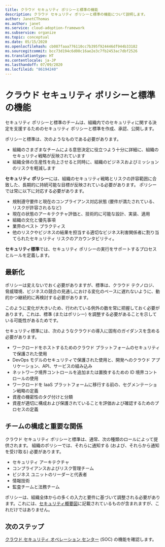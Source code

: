 ```yaml
---
title: クラウド セキュリティ ポリシーと標準の機能
description: クラウド セキュリティ ポリシーと標準の機能について説明します。
author: JanetCThomas
ms.author: janet
ms.service: cloud-adoption-framework
ms.subservice: organize
ms.topic: conceptual
ms.date: 05/15/2020
ms.openlocfilehash: cb087faaa776110cc7b395f924446df944b33182
ms.sourcegitcommit: bcc73d194c6d00c16ae2e3c7fb2453ac7dbf2526
ms.translationtype: HT
ms.contentlocale: ja-JP
ms.lasthandoff: 07/09/2020
ms.locfileid: "86194240"
---
```

# <a name="function-of-cloud-security-policy-and-standards"></a>クラウド セキュリティ ポリシーと標準の機能

セキュリティ ポリシーと標準のチームは、組織内でのセキュリティに関する決定を支援するためのセキュリティ ポリシーと標準を作成、承認、公開します。

ポリシーと標準は、次のようなものである必要があります。

- 組織のさまざまなチームによる意思決定に役立つよう十分に詳細に、組織のセキュリティ戦略が反映されています
- 組織全体の生産性を向上させると同時に、組織のビジネスおよびミッションのリスクを軽減します

**セキュリティ ポリシー**には、組織のセキュリティ戦略とリスクの許容範囲に合致した、長期的に持続可能な目標が反映されている必要があります。 ポリシーでは常に以下に対応する必要があります。

- 規制遵守要件と現在のコンプライアンス対応状態 (要件が満たされている、リスクが許容されるなど)
- 現在の状態のアーキテクチャ評価と、技術的に可能な設計、実装、適用
- 組織の文化と優先事項
- 業界のベスト プラクティス
- 他のリスクやビジネスの結果を担当する適切なビジネス利害関係者に割り当てられたセキュリティ リスクのアカウンタビリティ。

**セキュリティ標準**では、セキュリティ ポリシーの実行をサポートするプロセスとルールを定義します。

## <a name="modernization"></a>最新化

ポリシーは変えないでおく必要がありますが、標準は、クラウド テクノロジ、脅威環境、ビジネスの競合の見通しにおける変化のペースに遅れないように、動的かつ継続的に再検討する必要があります。

このように変化が大きいため、行われている例外の数を常に把握しておく必要があります。これは、標準 (またはポリシー) を調整する必要があることを示している可能性があるためです。

セキュリティ標準には、次のようなクラウドの導入に固有のガイダンスを含める必要があります。

- ワークロードをホストするためのクラウド プラットフォームのセキュリティで保護された使用
- DevOps モデルのセキュリティで保護された使用と、開発へのクラウド アプリケーション、API、サービスの組み込み
- ネットワーク境界コントロールを追加または置換するための ID 境界コントロールの使用
- ワークロードを IaaS プラットフォームに移行する前の、セグメンテーション戦略の定義
- 資産の機密性のタグ付けと分類
- 資産が適切に構成および保護されていることを評価および確認するためのプロセスの定義

## <a name="team-composition-and-key-relationships"></a>チームの構成と重要な関係

クラウド セキュリティ ポリシーと標準は、通常、次の種類のロールによって提供されます。 組織のポリシーでは、それらに通知する (および、それらから通知を受け取る) 必要があります。

- セキュリティ アーキテクチャ
- コンプライアンスおよびリスク管理チーム
- ビジネス ユニットのリーダーと代表者
- 情報技術
- 監査チームと法務チーム

ポリシーは、組織全体からの多くの入力と要件に基づいて調整される必要があります。これには、[セキュリティ概要図](./cloud-security.md)に記載されているものが含まれますが、これだけではありません。

## <a name="next-steps"></a>次のステップ

[クラウド セキュリティ オペレーション センター](./cloud-security-operations-center.md) (SOC) の機能を確認します。
